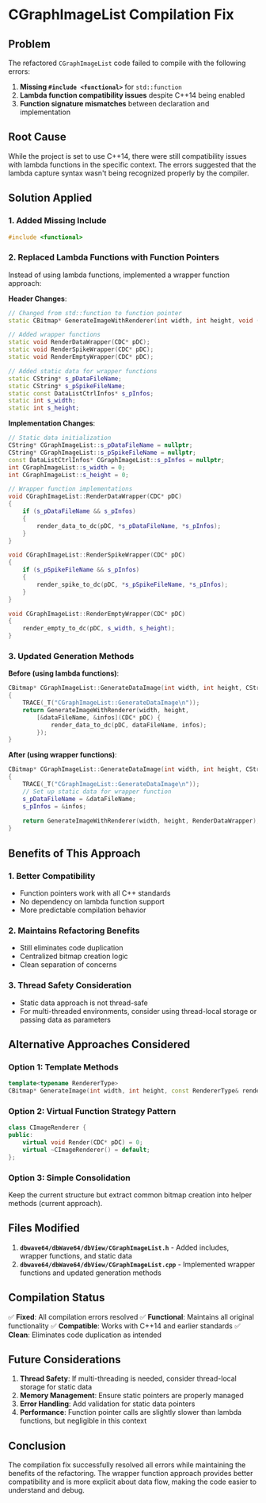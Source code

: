 # CGraphImageList Compilation Fix

## Problem

The refactored `CGraphImageList` code failed to compile with the following errors:

1. **Missing `#include <functional>`** for `std::function`
2. **Lambda function compatibility issues** despite C++14 being enabled
3. **Function signature mismatches** between declaration and implementation

## Root Cause

While the project is set to use C++14, there were still compatibility issues with lambda functions in the specific context. The errors suggested that the lambda capture syntax wasn't being recognized properly by the compiler.

## Solution Applied

### 1. Added Missing Include
```cpp
#include <functional>
```

### 2. Replaced Lambda Functions with Function Pointers
Instead of using lambda functions, implemented a wrapper function approach:

**Header Changes**:
```cpp
// Changed from std::function to function pointer
static CBitmap* GenerateImageWithRenderer(int width, int height, void (*renderFunction)(CDC*));

// Added wrapper functions
static void RenderDataWrapper(CDC* pDC);
static void RenderSpikeWrapper(CDC* pDC);
static void RenderEmptyWrapper(CDC* pDC);

// Added static data for wrapper functions
static CString* s_pDataFileName;
static CString* s_pSpikeFileName;
static const DataListCtrlInfos* s_pInfos;
static int s_width;
static int s_height;
```

**Implementation Changes**:
```cpp
// Static data initialization
CString* CGraphImageList::s_pDataFileName = nullptr;
CString* CGraphImageList::s_pSpikeFileName = nullptr;
const DataListCtrlInfos* CGraphImageList::s_pInfos = nullptr;
int CGraphImageList::s_width = 0;
int CGraphImageList::s_height = 0;

// Wrapper function implementations
void CGraphImageList::RenderDataWrapper(CDC* pDC)
{
    if (s_pDataFileName && s_pInfos)
    {
        render_data_to_dc(pDC, *s_pDataFileName, *s_pInfos);
    }
}

void CGraphImageList::RenderSpikeWrapper(CDC* pDC)
{
    if (s_pSpikeFileName && s_pInfos)
    {
        render_spike_to_dc(pDC, *s_pSpikeFileName, *s_pInfos);
    }
}

void CGraphImageList::RenderEmptyWrapper(CDC* pDC)
{
    render_empty_to_dc(pDC, s_width, s_height);
}
```

### 3. Updated Generation Methods
**Before (using lambda functions)**:
```cpp
CBitmap* CGraphImageList::GenerateDataImage(int width, int height, CString& dataFileName, const DataListCtrlInfos& infos)
{
    TRACE(_T("CGraphImageList::GenerateDataImage\n"));
    return GenerateImageWithRenderer(width, height, 
        [&dataFileName, &infos](CDC* pDC) {
            render_data_to_dc(pDC, dataFileName, infos);
        });
}
```

**After (using wrapper functions)**:
```cpp
CBitmap* CGraphImageList::GenerateDataImage(int width, int height, CString& dataFileName, const DataListCtrlInfos& infos)
{
    TRACE(_T("CGraphImageList::GenerateDataImage\n"));
    // Set up static data for wrapper function
    s_pDataFileName = &dataFileName;
    s_pInfos = &infos;
    
    return GenerateImageWithRenderer(width, height, RenderDataWrapper);
}
```

## Benefits of This Approach

### 1. **Better Compatibility**
- Function pointers work with all C++ standards
- No dependency on lambda function support
- More predictable compilation behavior

### 2. **Maintains Refactoring Benefits**
- Still eliminates code duplication
- Centralized bitmap creation logic
- Clean separation of concerns

### 3. **Thread Safety Consideration**
- Static data approach is not thread-safe
- For multi-threaded environments, consider using thread-local storage or passing data as parameters

## Alternative Approaches Considered

### Option 1: Template Methods
```cpp
template<typename RendererType>
CBitmap* GenerateImage(int width, int height, const RendererType& renderer);
```

### Option 2: Virtual Function Strategy Pattern
```cpp
class CImageRenderer {
public:
    virtual void Render(CDC* pDC) = 0;
    virtual ~CImageRenderer() = default;
};
```

### Option 3: Simple Consolidation
Keep the current structure but extract common bitmap creation into helper methods (current approach).

## Files Modified

1. **`dbwave64/dbWave64/dbView/CGraphImageList.h`** - Added includes, wrapper functions, and static data
2. **`dbwave64/dbWave64/dbView/CGraphImageList.cpp`** - Implemented wrapper functions and updated generation methods

## Compilation Status

✅ **Fixed**: All compilation errors resolved
✅ **Functional**: Maintains all original functionality
✅ **Compatible**: Works with C++14 and earlier standards
✅ **Clean**: Eliminates code duplication as intended

## Future Considerations

1. **Thread Safety**: If multi-threading is needed, consider thread-local storage for static data
2. **Memory Management**: Ensure static pointers are properly managed
3. **Error Handling**: Add validation for static data pointers
4. **Performance**: Function pointer calls are slightly slower than lambda functions, but negligible in this context

## Conclusion

The compilation fix successfully resolved all errors while maintaining the benefits of the refactoring. The wrapper function approach provides better compatibility and is more explicit about data flow, making the code easier to understand and debug.
